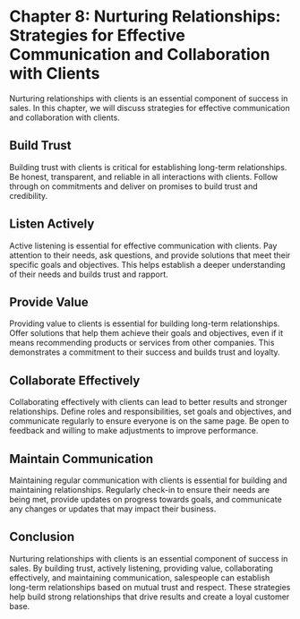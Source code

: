 Chapter 8: Nurturing Relationships: Strategies for Effective Communication and Collaboration with Clients
=========================================================================================================

Nurturing relationships with clients is an essential component of success in sales. In this chapter, we will discuss strategies for effective communication and collaboration with clients.

Build Trust
-----------

Building trust with clients is critical for establishing long-term relationships. Be honest, transparent, and reliable in all interactions with clients. Follow through on commitments and deliver on promises to build trust and credibility.

Listen Actively
---------------

Active listening is essential for effective communication with clients. Pay attention to their needs, ask questions, and provide solutions that meet their specific goals and objectives. This helps establish a deeper understanding of their needs and builds trust and rapport.

Provide Value
-------------

Providing value to clients is essential for building long-term relationships. Offer solutions that help them achieve their goals and objectives, even if it means recommending products or services from other companies. This demonstrates a commitment to their success and builds trust and loyalty.

Collaborate Effectively
-----------------------

Collaborating effectively with clients can lead to better results and stronger relationships. Define roles and responsibilities, set goals and objectives, and communicate regularly to ensure everyone is on the same page. Be open to feedback and willing to make adjustments to improve performance.

Maintain Communication
----------------------

Maintaining regular communication with clients is essential for building and maintaining relationships. Regularly check-in to ensure their needs are being met, provide updates on progress towards goals, and communicate any changes or updates that may impact their business.

Conclusion
----------

Nurturing relationships with clients is an essential component of success in sales. By building trust, actively listening, providing value, collaborating effectively, and maintaining communication, salespeople can establish long-term relationships based on mutual trust and respect. These strategies help build strong relationships that drive results and create a loyal customer base.
